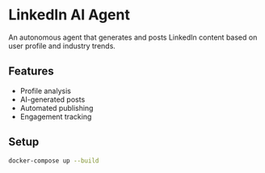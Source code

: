 # LinkedIn AI Agent

An autonomous agent that generates and posts LinkedIn content based on user profile and industry trends.

## Features
- Profile analysis
- AI-generated posts
- Automated publishing
- Engagement tracking

## Setup
```bash
docker-compose up --build
